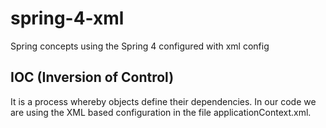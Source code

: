 # spring-4-xml
Spring concepts using the Spring 4 configured with xml config

## IOC (Inversion of Control)
It is a process whereby objects define their dependencies. In our code we are using the XML based configuration in the file applicationContext.xml.


